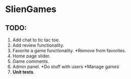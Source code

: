 # SlienGames
## TODO:
1. Add chat to tic tac toe.
2. Add review functionality.
3. Favorite a game functionality.
  *Remove from favorites.
4. Home page slider.
5. Game comments.
6. Admin panel.
  *Do stuff with users
  *Manage games
7. **Unit tests**.
